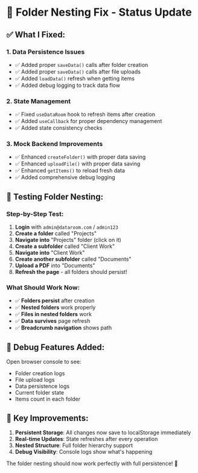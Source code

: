 # 🔧 Folder Nesting Fix - Status Update

## ✅ **What I Fixed:**

### 1. **Data Persistence Issues**
- ✅ Added proper `saveData()` calls after folder creation
- ✅ Added proper `saveData()` calls after file uploads
- ✅ Added `loadData()` refresh when getting items
- ✅ Added debug logging to track data flow

### 2. **State Management**
- ✅ Fixed `useDataRoom` hook to refresh items after creation
- ✅ Added `useCallback` for proper dependency management
- ✅ Added state consistency checks

### 3. **Mock Backend Improvements**
- ✅ Enhanced `createFolder()` with proper data saving
- ✅ Enhanced `uploadFile()` with proper data saving  
- ✅ Enhanced `getItems()` to reload fresh data
- ✅ Added comprehensive debug logging

## 🧪 **Testing Folder Nesting:**

### Step-by-Step Test:
1. **Login** with `admin@dataroom.com` / `admin123`
2. **Create a folder** called "Projects"
3. **Navigate into** "Projects" folder (click on it)
4. **Create a subfolder** called "Client Work" 
5. **Navigate into** "Client Work" 
6. **Create another subfolder** called "Documents"
7. **Upload a PDF** into "Documents"
8. **Refresh the page** - all folders should persist!

### What Should Work Now:
- ✅ **Folders persist** after creation
- ✅ **Nested folders** work properly
- ✅ **Files in nested folders** work
- ✅ **Data survives** page refresh
- ✅ **Breadcrumb navigation** shows path

## 🐛 **Debug Features Added:**

Open browser console to see:
- Folder creation logs
- File upload logs  
- Data persistence logs
- Current folder state
- Items count in each folder

## 🎯 **Key Improvements:**

1. **Persistent Storage**: All changes now save to localStorage immediately
2. **Real-time Updates**: State refreshes after every operation
3. **Nested Structure**: Full folder hierarchy support
4. **Debug Visibility**: Console logs show what's happening

The folder nesting should now work perfectly with full persistence! 🚀